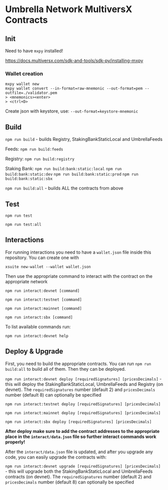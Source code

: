 # Umbrella Network MultiversX Contracts

## Init

Need to have `mxpy` installed!

https://docs.multiversx.com/sdk-and-tools/sdk-py/installing-mxpy

### Wallet creation

```shell
mxpy wallet new
mxpy wallet convert --in-format=raw-mnemonic --out-format=pem --outfile=./validator.pem
> <mnemonics><enter>
> <ctrl+D>
```

Create json with keystore, use:  `--out-format=keystore-mnemonic`

## Build


`npm run build` - builds Registry, StakingBankStaticLocal and UmbrellaFeeds

Feeds:
`npm run build:feeds`

Registry: `npm run build:registry`

Staking Bank:
`npm run build:bank:static:local`
`npm run build:bank:static:dev`
`npm run build:bank:static:prod`
`npm run build:bank:static:sbx`

`npm run build:all` - builds ALL the contracts from above

## Test

`npm run test`

`npm run test:all`

## Interactions

For running interactions you need to have a `wallet.json` file inside this repository. You can create one with

`xsuite new-wallet --wallet wallet.json`

Then use the appropriate command to interact with the contract on the appropriate network

`npm run interact:devnet [command]`

`npm run interact:testnet [command]`

`npm run interact:mainnet [command]`

`npm run interact:sbx [command]`

To list available commands run:

`npm run interact:devnet help`

## Deploy & Upgrade

First, you need to build the appropriate contracts. You can run `npm run build:all` to build all of them. Then they can be deployed.

`npm run interact:devnet deploy [requiredSignatures] [pricesDecimals]` - this will deploy the StakingBankStaticLocal, UmbrellaFeeds and Registry (on devnet).
The `requiredSignatures` number (default 2) and `pricesDecimals` number (default 8) can optionally be specified

`npm run interact:testnet deploy [requiredSignatures] [pricesDecimals]`

`npm run interact:mainnet deploy [requiredSignatures] [pricesDecimals]`

`npm run interact:sbx deploy [requiredSignatures] [pricesDecimals]`

**After deploy make sure to add the contract addresses to the appropriate place in the `interact/data.json` file so further interact commands work properly!**

After the `interact/data.json` file is updated, and after you upgrade any code, you can easily upgrade the contracts with:

`npm run interact:devnet upgrade [requiredSignatures] [pricesDecimals]` - this will upgrade both the StakingBankStaticLocal and UmbrellaFeeds contracts (on devnet).
The `requiredSignatures` number (default 2) and `pricesDecimals` number (default 8) can optionally be specified
